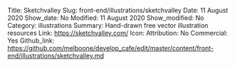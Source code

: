 Title: Sketchvalley
Slug: front-end/illustrations/sketchvalley
Date: 11 August 2020
Show_date: No
Modified: 11 August 2020
Show_modified: No
Category: illustrations
Summary: Hand-drawn free vector illustration resources
Link: https://sketchvalley.com/
Icon:
Attribution: No
Commercial: Yes
Github_link: https://github.com/melboone/develop_cafe/edit/master/content/front-end/illustrations/sketchvalley.md